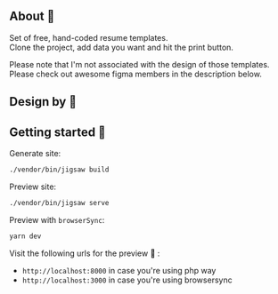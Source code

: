 ## About 🤷
Set of free, hand-coded resume templates.   
Clone the project, add data you want and hit the print button.  

Please note that I'm not associated with the design of those templates.   
Please check out awesome figma members in the description below.

## Design by 📕


## Getting started :herb:

Generate site:
```bash
./vendor/bin/jigsaw build
```

Preview site:
```bash
./vendor/bin/jigsaw serve
```

Preview with `browserSync`:
```bash
yarn dev
```

Visit the following urls for the preview :shrug: : 
- `http://localhost:8000` in case you're using php way
- `http://localhost:3000` in case you're using browsersync
